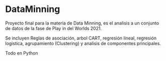 # DataMinning
Proyecto final para la materia de Data Minning, es el analisis a un conjunto de datos de la fase de Play in del Worlds 2021.

Se incluyen Reglas de asociación, arbol CART, regresión lineal, regresión logistica, agrupamiento (Clustering) y analisis de componentes principales.  


Todo en Python
